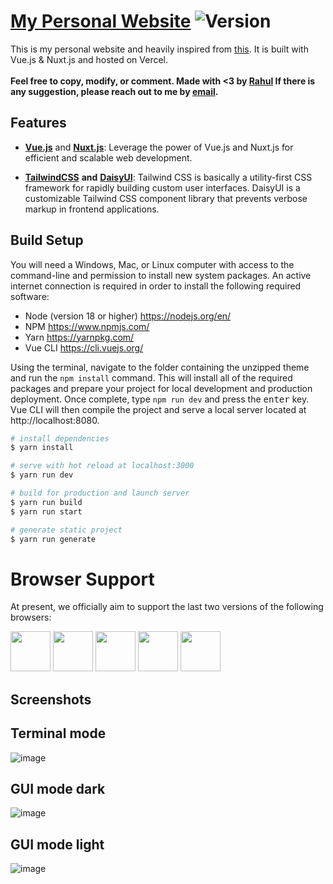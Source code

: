 # [My Personal Website](https://guptarahul.tech) <img src="https://img.shields.io/badge/version-1.0.0-blue.svg" alt="Version">

This is my personal website and heavily inspired from [this](https://jofftiquez.dev/). It is built with Vue.js & Nuxt.js and hosted on Vercel. <br> <br>
**Feel free to copy, modify, or comment. Made with <3 by [Rahul](https://www.linkedin.com/in/gupta-r/) If there is any suggestion, please reach out to me by [email](mailto:rahul4sap@gmail.com).**

## Features

- **[Vue.js](https://vuejs.org/)** and **[Nuxt.js](https://nuxt.com/)**: Leverage the power of Vue.js and Nuxt.js for efficient and scalable web development.

- **[TailwindCSS](https://tailwindcss.com/)** **and** **[DaisyUI](https://github.com/saadeghi/daisyui)**: Tailwind CSS is basically a utility-first CSS framework for rapidly building custom user interfaces. DaisyUI is a customizable Tailwind CSS component library that prevents verbose markup in frontend applications.

## Build Setup

You will need a Windows, Mac, or Linux computer with access to the command-line and permission to install new system packages. An active internet connection is required in order to install the following required software:

- Node (version 18 or higher) https://nodejs.org/en/ 
- NPM https://www.npmjs.com/
- Yarn https://yarnpkg.com/
- Vue CLI https://cli.vuejs.org/

Using the terminal, navigate to the folder containing the unzipped theme and run the `npm install` command. This will install all of the required packages and prepare your project for local development and production deployment. Once complete, type `npm run dev` and press the <kbd>enter</kbd> key. Vue CLI will then compile the project and serve a local server located at http://localhost:8080.

```bash
# install dependencies
$ yarn install

# serve with hot reload at localhost:3000
$ yarn run dev

# build for production and launch server
$ yarn run build
$ yarn run start

# generate static project
$ yarn run generate
```

# Browser Support

At present, we officially aim to support the last two versions of the following browsers:

<img src="https://s3.amazonaws.com/creativetim_bucket/github/browser/chrome.png" width="64" height="64"> <img src="https://cdn.vuetifyjs.com/images/browser/firefox.png" width="64" height="64"> <img src="https://cdn.vuetifyjs.com/images/browser/edge.png" width="64" height="64"> <img src="https://cdn.vuetifyjs.com/images/browser/safari.png" width="64" height="64"> <img src="https://cdn.vuetifyjs.com/images/browser/opera.png" width="64" height="64">
<br>

## Screenshots

## Terminal mode

![image](https://github.com/TechSpecter/guptarahul.tech/assets/143890967/a68c92d2-1d45-4cd6-9824-9a59e1f5ee67)

## GUI mode dark

![image](https://github.com/TechSpecter/guptarahul.tech/assets/143890967/5bcb0113-9fbd-4ae4-86f1-4c48777ac132)


## GUI mode light

![image](https://github.com/TechSpecter/guptarahul.tech/assets/143890967/b1082296-98cf-4db6-b42a-d277e6671449)
